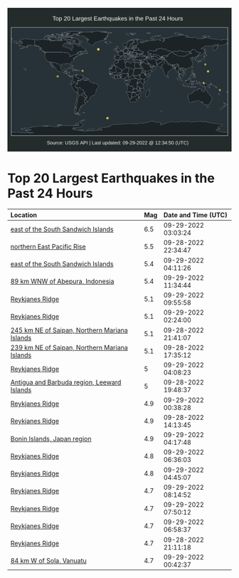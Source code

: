 ![Map](./map.png)

# Top 20 Largest Earthquakes in the Past 24 Hours

| Location | Mag | Date and Time (UTC) |
|:---|:---|:---|
| [east of the South Sandwich Islands](https://earthquake.usgs.gov/earthquakes/eventpage/us6000ip57) | 6.5 | 09-29-2022 03:03:24 |
| [northern East Pacific Rise](https://earthquake.usgs.gov/earthquakes/eventpage/us6000ip3f) | 5.5 | 09-28-2022 22:34:47 |
| [east of the South Sandwich Islands](https://earthquake.usgs.gov/earthquakes/eventpage/us6000ip68) | 5.4 | 09-29-2022 04:11:26 |
| [89 km WNW of Abepura, Indonesia](https://earthquake.usgs.gov/earthquakes/eventpage/us6000ipap) | 5.4 | 09-29-2022 11:34:44 |
| [Reykjanes Ridge](https://earthquake.usgs.gov/earthquakes/eventpage/us6000ipaf) | 5.1 | 09-29-2022 09:55:58 |
| [Reykjanes Ridge](https://earthquake.usgs.gov/earthquakes/eventpage/us6000ip52) | 5.1 | 09-29-2022 02:24:00 |
| [245 km NE of Saipan, Northern Mariana Islands](https://earthquake.usgs.gov/earthquakes/eventpage/us6000ip2z) | 5.1 | 09-28-2022 21:41:07 |
| [239 km NE of Saipan, Northern Mariana Islands](https://earthquake.usgs.gov/earthquakes/eventpage/us6000ip1i) | 5.1 | 09-28-2022 17:35:12 |
| [Reykjanes Ridge](https://earthquake.usgs.gov/earthquakes/eventpage/us6000ip67) | 5 | 09-29-2022 04:08:23 |
| [Antigua and Barbuda region, Leeward Islands](https://earthquake.usgs.gov/earthquakes/eventpage/us6000ip1x) | 5 | 09-28-2022 19:48:37 |
| [Reykjanes Ridge](https://earthquake.usgs.gov/earthquakes/eventpage/us6000ip48) | 4.9 | 09-29-2022 00:38:28 |
| [Reykjanes Ridge](https://earthquake.usgs.gov/earthquakes/eventpage/us6000inz5) | 4.9 | 09-28-2022 14:13:45 |
| [Bonin Islands, Japan region](https://earthquake.usgs.gov/earthquakes/eventpage/us6000ip6i) | 4.9 | 09-29-2022 04:17:48 |
| [Reykjanes Ridge](https://earthquake.usgs.gov/earthquakes/eventpage/us6000ip8a) | 4.8 | 09-29-2022 06:36:03 |
| [Reykjanes Ridge](https://earthquake.usgs.gov/earthquakes/eventpage/us6000ip6w) | 4.8 | 09-29-2022 04:45:07 |
| [Reykjanes Ridge](https://earthquake.usgs.gov/earthquakes/eventpage/us6000ip9u) | 4.7 | 09-29-2022 08:14:52 |
| [Reykjanes Ridge](https://earthquake.usgs.gov/earthquakes/eventpage/us6000ip9g) | 4.7 | 09-29-2022 07:50:12 |
| [Reykjanes Ridge](https://earthquake.usgs.gov/earthquakes/eventpage/us6000ip93) | 4.7 | 09-29-2022 06:58:37 |
| [Reykjanes Ridge](https://earthquake.usgs.gov/earthquakes/eventpage/us6000ip2r) | 4.7 | 09-28-2022 21:11:18 |
| [84 km W of Sola, Vanuatu](https://earthquake.usgs.gov/earthquakes/eventpage/us6000ip4a) | 4.7 | 09-29-2022 00:42:37 |
